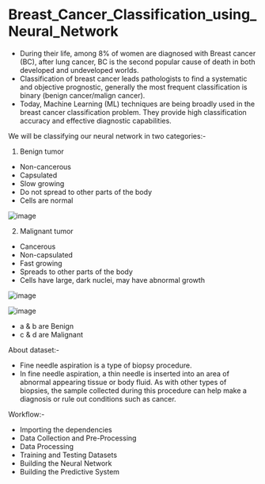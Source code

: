 # Breast_Cancer_Classification_using_Neural_Network

- During their life, among 8% of women are diagnosed with Breast cancer (BC), after lung cancer, BC is the second popular cause of death in both developed and undeveloped worlds.
- Classification of breast cancer leads pathologists to find a systematic and objective prognostic, generally the most frequent classification is binary (benign cancer/malign cancer).
- Today, Machine Learning (ML) techniques are being broadly used in the breast cancer classification problem. They provide high classification accuracy and effective diagnostic capabilities.

We will be classifying our neural network in two categories:- 

1. Benign tumor
 - Non-cancerous
 - Capsulated
 - Slow growing
 - Do not spread to other parts of the body
 - Cells are normal

 ![image](https://user-images.githubusercontent.com/69293063/205481097-6525510f-596e-44b1-a2f6-b5771a75a3e8.png)


2. Malignant tumor
 - Cancerous
 - Non-capsulated
 - Fast growing
 - Spreads to other parts of the body
 - Cells have large, dark nuclei, may have abnormal growth

 ![image](https://user-images.githubusercontent.com/69293063/205481106-4c42f0c8-ebfe-4933-ad1a-cdb2f546e927.png)




![image](https://user-images.githubusercontent.com/69293063/205481035-004e7589-7faf-4d14-a3c9-d64ec3999aac.png)
- a & b are Benign
- c & d are Malignant

About dataset:-
 - Fine needle aspiration is a type of biopsy procedure.
 - In fine needle aspiration, a thin needle is inserted into an area of abnormal appearing tissue or body fluid. As with other types of biopsies, the sample collected during this procedure can help make a diagnosis or rule out conditions such as cancer.


Workflow:- 
- Importing the dependencies
- Data Collection and Pre-Processing
- Data Processing
- Training and Testing Datasets
- Building the Neural Network
- Building the Predictive System
